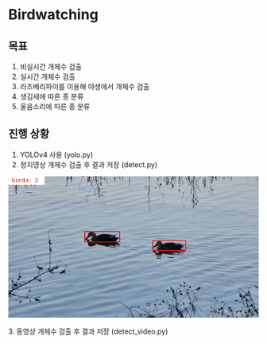 # Birdwatching

## 목표
1. 비실시간 개체수 검출
2. 실시간 개체수 검출
3. 라즈베리파이를 이용해 야생에서 개체수 검출
4. 생김새에 따른 종 분류
5. 울음소리에 따른 종 분류

## 진행 상황
1. YOLOv4 사용 (yolo.py)
2. 정지영상 개체수 검출 후 결과 저장 (detect.py)
<p align="left"><img src="data/result.jpg" width="512"\></p>
3. 동영상 개체수 검출 후 결과 저장 (detect_video.py)
